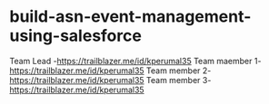 # build-asn-event-management-using-salesforce
Team Lead -https://trailblazer.me/id/kperumal35
Team maember 1-https://trailblazer.me/id/kperumal35
Team member 2-https://trailblazer.me/id/kperumal35
Team member 3-https://trailblazer.me/id/kperumal35
